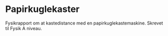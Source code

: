 # Papirkuglekaster
Fysikrapport om at kastedistance med en papirkuglekastemaskine. Skrevet til Fysik A niveau. 
